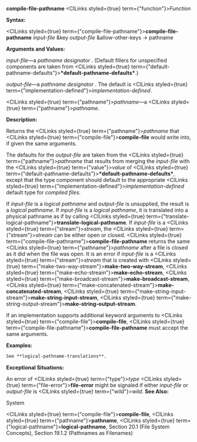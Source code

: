 **compile-file-pathname** <ClLinks styled={true} term={"function"}><i>Function</i></ClLinks> 



**Syntax:** 



<ClLinks styled={true} term={"compile-file-pathname"}><b>compile-file-pathname</b></ClLinks> *input-file* &amp;key *output-file* &amp;allow-other-keys → pathname 



**Arguments and Values:** 



*input-file*—a *pathname designator* . (Default fillers for unspecified components are taken from <ClLinks styled={true} term={"default-pathname-defaults"}><b>\*default-pathname-defaults\*</b></ClLinks>.) 



*output-file*—a *pathname designator* . The default is <ClLinks styled={true} term={"implementation-defined"}><i>implementation-defined</i></ClLinks>. 



<ClLinks styled={true} term={"pathname"}><i>pathname</i></ClLinks>—a <ClLinks styled={true} term={"pathname"}><i>pathname</i></ClLinks>. 



**Description:** 



Returns the <ClLinks styled={true} term={"pathname"}><i>pathname</i></ClLinks> that <ClLinks styled={true} term={"compile-file"}><b>compile-file</b></ClLinks> would write into, if given the same arguments. 



The defaults for the *output-file* are taken from the <ClLinks styled={true} term={"pathname"}><i>pathname</i></ClLinks> that results from merging the *input-file* with the <ClLinks styled={true} term={"value"}><i>value</i></ClLinks> of <ClLinks styled={true} term={"default-pathname-defaults"}><b>\*default-pathname-defaults\*</b></ClLinks>, except that the type component should default to the appropriate <ClLinks styled={true} term={"implementation-defined"}><i>implementation-defined</i></ClLinks> default type for *compiled files*. 



If *input-file* is a *logical pathname* and *output-file* is unsupplied, the result is a *logical pathname*. If *input-file* is a *logical pathname*, it is translated into a physical pathname as if by calling <ClLinks styled={true} term={"translate-logical-pathname"}><b>translate-logical-pathname</b></ClLinks>. If *input-file* is a <ClLinks styled={true} term={"stream"}><i>stream</i></ClLinks>, the <ClLinks styled={true} term={"stream"}><i>stream</i></ClLinks> can be either open or closed. <ClLinks styled={true} term={"compile-file-pathname"}><b>compile-file-pathname</b></ClLinks> returns the same <ClLinks styled={true} term={"pathname"}><i>pathname</i></ClLinks> after a file is closed as it did when the file was open. It is an error if *input-file* is a <ClLinks styled={true} term={"stream"}><i>stream</i></ClLinks> that is created with <ClLinks styled={true} term={"make-two-way-stream"}><b>make-two-way-stream</b></ClLinks>, <ClLinks styled={true} term={"make-echo-stream"}><b>make-echo-stream</b></ClLinks>, <ClLinks styled={true} term={"make-broadcast-stream"}><b>make-broadcast-stream</b></ClLinks>, <ClLinks styled={true} term={"make-concatenated-stream"}><b>make-concatenated-stream</b></ClLinks>, <ClLinks styled={true} term={"make-string-input-stream"}><b>make-string-input-stream</b></ClLinks>, <ClLinks styled={true} term={"make-string-output-stream"}><b>make-string-output-stream</b></ClLinks>. 



If an implementation supports additional keyword arguments to <ClLinks styled={true} term={"compile-file"}><b>compile-file</b></ClLinks>, <ClLinks styled={true} term={"compile-file-pathname"}><b>compile-file-pathname</b></ClLinks> must accept the same arguments. 



**Examples:**
```lisp
See **logical-pathname-translations**. 
```
**Exceptional Situations:** 



An error of <ClLinks styled={true} term={"type"}><i>type</i></ClLinks> <ClLinks styled={true} term={"file-error"}><b>file-error</b></ClLinks> might be signaled if either *input-file* or *output-file* is <ClLinks styled={true} term={"wild"}><i>wild</i></ClLinks>. **See Also:** 



System 



 



 



<ClLinks styled={true} term={"compile-file"}><b>compile-file</b></ClLinks>, <ClLinks styled={true} term={"pathname"}><b>pathname</b></ClLinks>, <ClLinks styled={true} term={"logical-pathname"}><b>logical-pathname</b></ClLinks>, Section 20.1 (File System Concepts), Section 19.1.2 (Pathnames as Filenames) 



